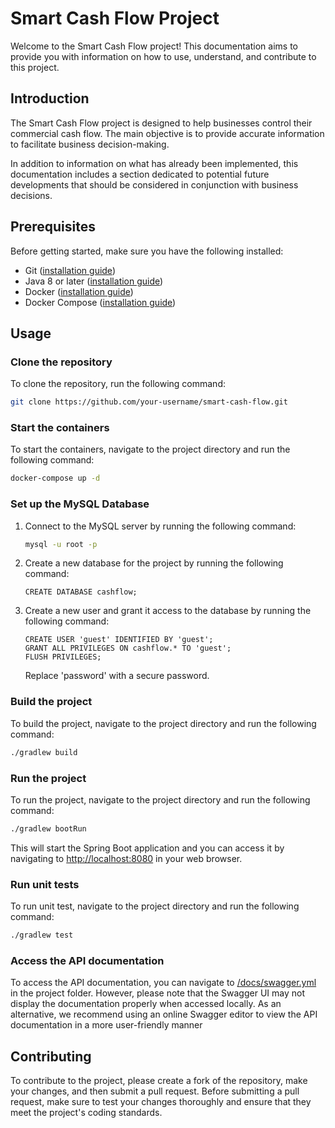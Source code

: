 # Smart Cash Flow Project

Welcome to the Smart Cash Flow project! This documentation aims to provide you with information on how to use, understand, and contribute to this project.

## Introduction

The Smart Cash Flow project is designed to help businesses control their commercial cash flow. The main objective is to provide accurate information to facilitate business decision-making.

In addition to information on what has already been implemented, this documentation includes a section dedicated to potential future developments that should be considered in conjunction with business decisions.

## Prerequisites

Before getting started, make sure you have the following installed:

- Git ([installation guide](https://git-scm.com/book/en/v2/Getting-Started-Installing-Git))
- Java 8 or later ([installation guide](https://www.oracle.com/java/technologies/javase-downloads.html))
- Docker ([installation guide](https://docs.docker.com/get-docker/))
- Docker Compose ([installation guide](https://docs.docker.com/compose/install/))

## Usage

### Clone the repository

To clone the repository, run the following command:

```sh
git clone https://github.com/your-username/smart-cash-flow.git
```

### Start the containers
To start the containers, navigate to the project directory and run the following command:

```sh
docker-compose up -d
```

### Set up the MySQL Database

1. Connect to the MySQL server by running the following command:

   ```sh
   mysql -u root -p
   ```

2. Create a new database for the project by running the following command:

   ```mysql
   CREATE DATABASE cashflow;
   ```

3. Create a new user and grant it access to the database by running the following command:

   ```mysql
   CREATE USER 'guest' IDENTIFIED BY 'guest';
   GRANT ALL PRIVILEGES ON cashflow.* TO 'guest';
   FLUSH PRIVILEGES;
   ```

   Replace 'password' with a secure password.

### Build the project

To build the project, navigate to the project directory and run the following command:

```sh
./gradlew build
```

### Run the project

To run the project, navigate to the project directory and run the following command:

```sh
./gradlew bootRun
```

This will start the Spring Boot application and you can access it by navigating to [http://localhost:8080](http://localhost:8080) in your web browser.

### Run unit tests

To run unit test, navigate to the project directory and run the following command:

```sh
./gradlew test
```

### Access the API documentation

To access the API documentation, you can navigate to [/docs/swagger.yml](/docs/swagger.yml) in the project folder. However, please note that the Swagger UI may not display the documentation properly when accessed locally. As an alternative, we recommend using an online Swagger editor to view the API documentation in a more user-friendly manner

## Contributing

To contribute to the project, please create a fork of the repository, make your changes, and then submit a pull request. Before submitting a pull request, make sure to test your changes thoroughly and ensure that they meet the project's coding standards.
